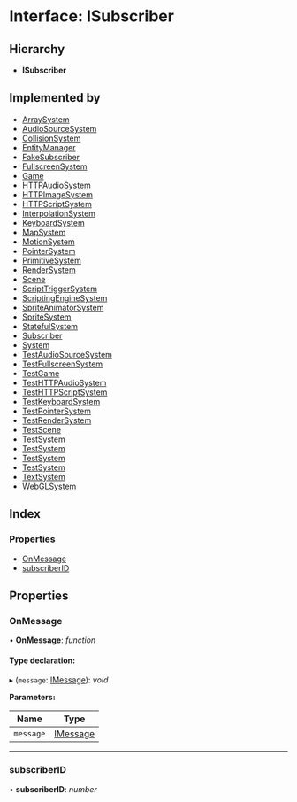
# Interface: ISubscriber

## Hierarchy

* **ISubscriber**

## Implemented by

* [ArraySystem](../classes/arraysystem.md)
* [AudioSourceSystem](../classes/audiosourcesystem.md)
* [CollisionSystem](../classes/collisionsystem.md)
* [EntityManager](../classes/entitymanager.md)
* [FakeSubscriber](../classes/fakesubscriber.md)
* [FullscreenSystem](../classes/fullscreensystem.md)
* [Game](../classes/game.md)
* [HTTPAudioSystem](../classes/httpaudiosystem.md)
* [HTTPImageSystem](../classes/httpimagesystem.md)
* [HTTPScriptSystem](../classes/httpscriptsystem.md)
* [InterpolationSystem](../classes/interpolationsystem.md)
* [KeyboardSystem](../classes/keyboardsystem.md)
* [MapSystem](../classes/mapsystem.md)
* [MotionSystem](../classes/motionsystem.md)
* [PointerSystem](../classes/pointersystem.md)
* [PrimitiveSystem](../classes/primitivesystem.md)
* [RenderSystem](../classes/rendersystem.md)
* [Scene](../classes/scene.md)
* [ScriptTriggerSystem](../classes/scripttriggersystem.md)
* [ScriptingEngineSystem](../classes/scriptingenginesystem.md)
* [SpriteAnimatorSystem](../classes/spriteanimatorsystem.md)
* [SpriteSystem](../classes/spritesystem.md)
* [StatefulSystem](../classes/statefulsystem.md)
* [Subscriber](../classes/subscriber.md)
* [System](../classes/system.md)
* [TestAudioSourceSystem](../classes/testaudiosourcesystem.md)
* [TestFullscreenSystem](../classes/testfullscreensystem.md)
* [TestGame](../classes/testgame.md)
* [TestHTTPAudioSystem](../classes/testhttpaudiosystem.md)
* [TestHTTPScriptSystem](../classes/testhttpscriptsystem.md)
* [TestKeyboardSystem](../classes/testkeyboardsystem.md)
* [TestPointerSystem](../classes/testpointersystem.md)
* [TestRenderSystem](../classes/testrendersystem.md)
* [TestScene](../classes/testscene.md)
* [TestSystem](../classes/testsystem.md)
* [TestSystem](../classes/testsystem.md)
* [TestSystem](../classes/testsystem.md)
* [TestSystem](../classes/testsystem.md)
* [TextSystem](../classes/textsystem.md)
* [WebGLSystem](../classes/webglsystem.md)

## Index

### Properties

* [OnMessage](isubscriber.md#onmessage)
* [subscriberID](isubscriber.md#subscriberid)

## Properties

###  OnMessage

• **OnMessage**: *function*

#### Type declaration:

▸ (`message`: [IMessage](imessage.md)): *void*

**Parameters:**

Name | Type |
------ | ------ |
`message` | [IMessage](imessage.md) |

___

###  subscriberID

• **subscriberID**: *number*
